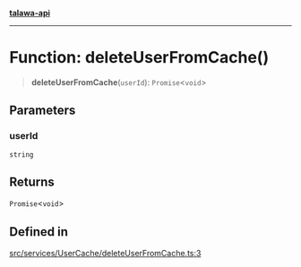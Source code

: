 [**talawa-api**](../../../../README.md)

***

# Function: deleteUserFromCache()

> **deleteUserFromCache**(`userId`): `Promise`\<`void`\>

## Parameters

### userId

`string`

## Returns

`Promise`\<`void`\>

## Defined in

[src/services/UserCache/deleteUserFromCache.ts:3](https://github.com/Suyash878/talawa-api/blob/f376d03c37e9acd046e7cc983947432c95f74442/src/services/UserCache/deleteUserFromCache.ts#L3)
